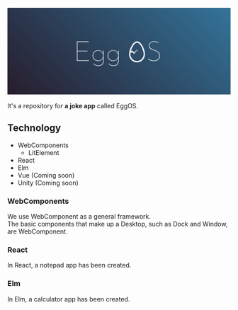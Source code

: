 [![](./src/assets/eggOS.png)](https://uzimaru.dev)

It's a repository for **a joke app** called EggOS.

## Technology

- WebComponents
  - LitElement
- React
- Elm
- Vue (Coming soon)
- Unity (Coming soon)

### WebComponents

We use WebComponent as a general framework.  
The basic components that make up a Desktop, such as Dock and Window, are WebComponent.

### React

In React, a notepad app has been created.

### Elm

In Elm, a calculator app has been created.
